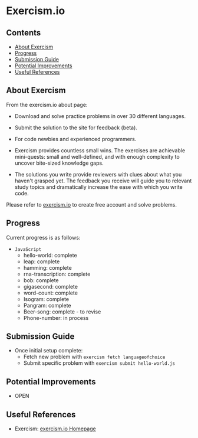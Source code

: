 # Exercism.io #

## Contents ##
* [About Exercism](#about-exercism)
* [Progress](#progress)
* [Submission Guide](#submission-guide)
* [Potential Improvements](#potential-improvements)
* [Useful References](#useful-references)


## About Exercism ##
From the exercism.io about page:
* Download and solve practice problems in over 30 different languages.
* Submit the solution to the site for feedback (beta).
* For code newbies and experienced programmers.

* Exercism provides countless small wins. The exercises are achievable mini-quests: small and well-defined, and with enough complexity to uncover bite-sized knowledge gaps.
* The solutions you write provide reviewers with clues about what you haven't grasped yet. The feedback you receive will guide you to relevant study topics and dramatically increase the ease with which you write code.

Please refer to [exercism.io](http://exercism.io/) to create free account and solve problems.


## Progress ##
Current progress is as follows:
* `JavaScript`
  * hello-world: complete
  * leap: complete
  * hamming: complete
  * rna-transcription: complete
  * bob: complete
  * gigasecond: complete
  * word-count: complete
  * Isogram: complete
  * Pangram: complete
  * Beer-song: complete - to revise
  * Phone-number: in process


## Submission Guide ##
* Once initial setup complete:
  * Fetch new problem with `exercism fetch languageofchoice`
  * Submit specific problem with `exercism submit hello-world.js`


## Potential Improvements ##
* OPEN


## Useful References ##
* Exercism: [exercism.io Homepage](http://exercism.io/)
